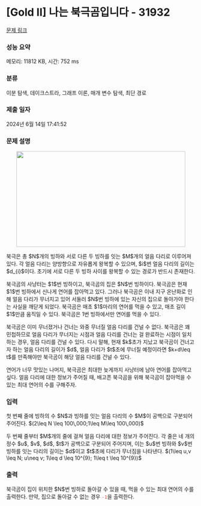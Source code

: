 # [Gold II] 나는 북극곰입니다 - 31932 

[문제 링크](https://www.acmicpc.net/problem/31932) 

### 성능 요약

메모리: 11812 KB, 시간: 752 ms

### 분류

이분 탐색, 데이크스트라, 그래프 이론, 매개 변수 탐색, 최단 경로

### 제출 일자

2024년 6월 14일 17:41:52

### 문제 설명

<p style="text-align: center;"><img alt="" src="https://upload.acmicpc.net/0493353b-54c9-4a27-ba72-31a2c8e9ce78/-/preview/" style="width: 450px; height: 255px;"></p>

<p>북극은 총 $N$개의 빙하와 서로 다른 두 빙하를 잇는 $M$개의 얼음 다리로 이루어져 있다. 각 얼음 다리는 양방향으로 자유롭게 왕복할 수 있으며, $i$번 얼음 다리의 길이는 $d_{i}$이다. 초기에 서로 다른 두 빙하 사이를 왕복할 수 있는 경로가 반드시 존재한다.</p>

<p>북극곰의 사냥터는 $1$번 빙하이고, 북극곰의 집은 $N$번 빙하이다. 북극곰은 현재 $1$번 빙하에서 신나게 연어를 잡아먹고 있다. 그러나 북극곰은 이내 지구 온난화로 인해 얼음 다리가 무너지고 있어 서둘러 $N$번 빙하에 있는 자신의 집으로 돌아가야 한다는 사실을 깨닫게 되었다. 북극곰은 매초 $1$마리의 연어를 먹을 수 있고, 매초 길이 $1$만큼 움직일 수 있다. 북극곰은 1번 빙하에서만 연어를 먹을 수 있다.</p>

<p>북극곰은 이미 무너졌거나 건너는 와중 무너질 얼음 다리를 건널 수 없다. 북극곰은 꽤 민첩하므로 얼음 다리가 무너지는 시점과 얼음 다리를 건너는 걸 완료하는 시점이 일치하는 경우, 얼음 다리를 건널 수 있다. 다시 말해, 현재 $k$초가 지났고 북극곰이 건너고자 하는 얼음 다리의 길이가 $d$, 얼음 다리가 $t$초에 무너질 예정이라면 $k+d\leq t$를 만족해야만 북극곰이 해당 얼음 다리를 건널 수 있다.</p>

<p>연어가 너무 맛있는 나머지, 북극곰은 최대한 늦게까지 사냥터에 남아 연어를 잡아먹고 싶다. 얼음 다리에 대한 정보가 주어질 때, 배고픈 북극곰을 위해 북극곰이 잡아먹을 수 있는 최대 연어의 수를 구해주자.</p>

### 입력 

 <p>첫 번째 줄에 빙하의 수 $N$과 빙하를 잇는 얼음 다리의 수 $M$이 공백으로 구분되어 주어진다. $(2\leq N \leq 100\,000;1\leq M\leq 100\,000)$</p>

<p>두 번째 줄부터 $M$개의 줄에 걸쳐 얼음 다리에 대한 정보가 주어진다. 각 줄은 네 개의 정수 $u$, $v$, $d$, $t$가 공백으로 구분되어 주어지며, 이는 $u$번 빙하와 $v$번 빙하를 잇는 다리의 길이는 $d$이고 $t$초에 다리가 무너짐을 나타낸다. $(1\leq u,v \leq N; u\neq v; 1\leq d \leq 10^{9}; 1\leq t \leq 10^{9})$</p>

### 출력 

 <p>북극곰이 집이 위치한 $N$번 빙하로 돌아갈 수 있을 때, 먹을 수 있는 최대 연어의 수를 출력한다. 만약, 집으로 돌아갈 수 없는 경우 <span style="color:#e74c3c;"><code>-1</code></span>을 출력한다.</p>

